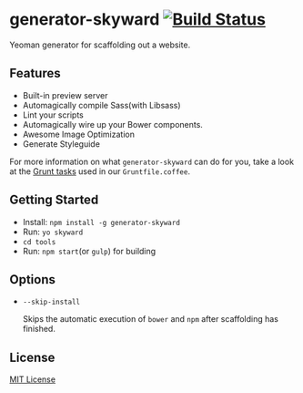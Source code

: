 generator-skyward [![Build Status](https://secure.travis-ci.org/hideki-a/generator-skyward.png?branch=master)](http://travis-ci.org/hideki-a/generator-skyward)
=================

Yeoman generator for scaffolding out a website.

## Features

* Built-in preview server
* Automagically compile Sass(with Libsass)
* Lint your scripts
* Automagically wire up your Bower components.
* Awesome Image Optimization
* Generate Styleguide

For more information on what `generator-skyward` can do for you, take a look at the [Grunt tasks](https://github.com/hideki-a/generator-skyward/blob/master/app/templates/Gruntfile.coffee) used in our `Gruntfile.coffee`.

## Getting Started

- Install: `npm install -g generator-skyward`
- Run: `yo skyward`
- `cd tools`
- Run: `npm start`(or `gulp`) for building

## Options

* `--skip-install`

  Skips the automatic execution of `bower` and `npm` after scaffolding has finished.

## License

[MIT License](http://en.wikipedia.org/wiki/MIT_License)
